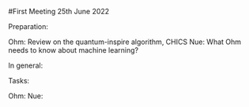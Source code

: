 #First Meeting
25th June 2022

Preparation:

Ohm: Review on the quantum-inspire algorithm, CHICS
Nue: What Ohm needs to know about machine learning?

In general:




Tasks:

Ohm:
Nue:

